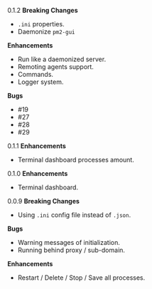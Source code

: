 0.1.2
**Breaking Changes**
- `.ini` properties.
- Daemonize `pm2-gui`

**Enhancements**
- Run like a daemonized server.
- Remoting agents support.
- Commands.
- Logger system.

**Bugs**
- #19
- #27
- #28
- #29

0.1.1
**Enhancements**
- Terminal dashboard processes amount.

0.1.0
**Enhancements**
- Terminal dashboard.

0.0.9
**Breaking Changes**
- Using `.ini` config file instead of `.json`.

**Bugs**
- Warning messages of initialization.
- Running behind proxy / sub-domain.

**Enhancements**
- Restart / Delete / Stop / Save all processes.